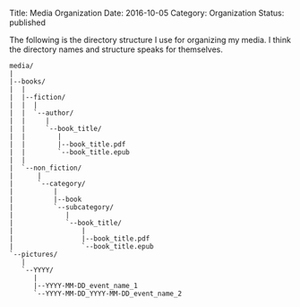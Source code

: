 Title: Media Organization
Date: 2016-10-05
Category: Organization
Status: published

The following is the directory structure I use for organizing my media. I think
the directory names and structure speaks for themselves.

```
media/
|
|--books/
|  |
|  |--fiction/
|  |  |
|  |  `--author/
|  |     |
|  |     `--book_title/
|  |        |
|  |        |--book_title.pdf
|  |        `--book_title.epub
|  |
|  `--non_fiction/
|      |
|      `--category/
|          |
|          |--book
|          `--subcategory/
|             |
|             `--book_title/
|                 |
|                 |--book_title.pdf
|                 `--book_title.epub
`--pictures/
   |
   `--YYYY/
      |
      |--YYYY-MM-DD_event_name_1
      `--YYYY-MM-DD_YYYY-MM-DD_event_name_2
```

